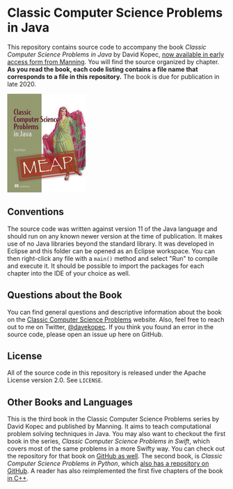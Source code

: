 # Classic Computer Science Problems in Java
This repository contains source code to accompany the book *Classic Computer Science Problems in Java* by David Kopec, [now available in early access form from Manning](https://www.manning.com/books/classic-computer-science-problems-in-java?a_aid=oaksnow&a_bid=6430148a). You will find the source organized by chapter. **As you read the book, each code listing contains a file name that corresponds to a file in this repository.** The book is due for publication in late 2020.

![Classic Computer Science Problems in Python Cover](cover.jpg)

## Conventions
The source code was written against version 11 of the Java language and should run on any known newer version at the time of publication. It makes use of no Java libraries beyond the standard library. It was developed in Eclipse and this folder can be opened as an Eclipse workspace. You can then right-click any file with a `main()` method and select "Run" to compile and execute it. It should be possible to import the packages for each chapter into the IDE of your choice as well.

## Questions about the Book
You can find general questions and descriptive information about the book on the [Classic Computer Science Problems](https://classicproblems.com/) website. Also, feel free to reach out to me on Twitter, [@davekopec](https://twitter.com/davekopec). If you think you found an error in the source code, please open an issue up here on GitHub.

## License
All of the source code in this repository is released under the Apache License version 2.0. See `LICENSE`.

## Other Books and Languages
This is the third book in the Classic Computer Science Problems series by David Kopec and published by Manning. It aims to teach computational problem solving techniques in Java. You may also want to checkout the first book in the series, *Classic Computer Science Problems in Swift*, which covers most of the same problems in a more Swifty way. You can check out the repository for that book on [GitHub as well](https://github.com/davecom/ClassicComputerScienceProblemsInSwift). The second book, is *Classic Computer Science Problems in Python*, which [also has a repository on GitHub](https://github.com/davecom/ClassicComputerScienceProblemsInPython). A reader has also reimplemented the first five chapters of the book [in C++](https://github.com/araya-andres/classic_computer_sci).
